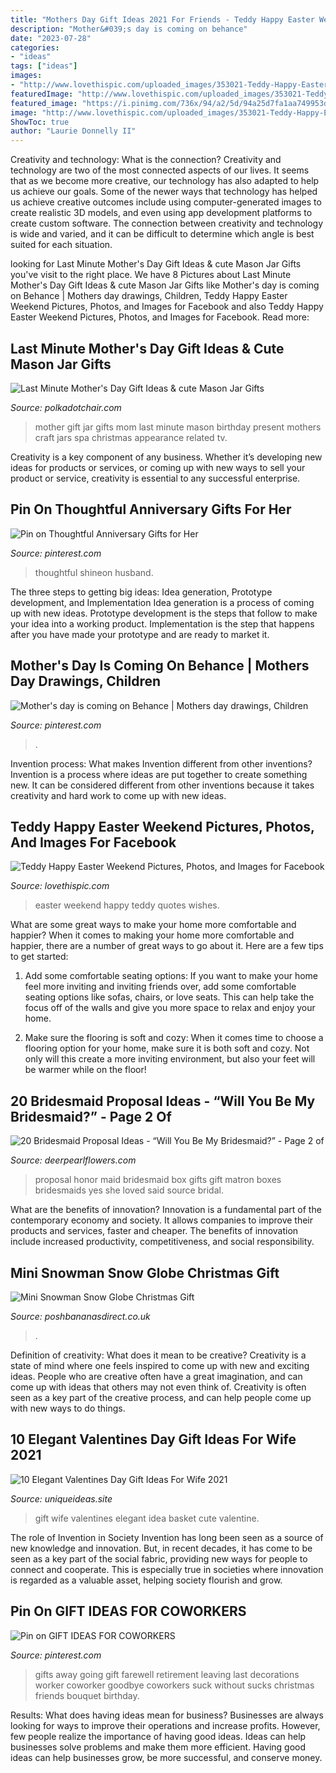 ```yaml
---
title: "Mothers Day Gift Ideas 2021 For Friends - Teddy Happy Easter Weekend Pictures, Photos, And Images For Facebook"
description: "Mother&#039;s day is coming on behance"
date: "2023-07-28"
categories:
- "ideas"
tags: ["ideas"]
images:
- "http://www.lovethispic.com/uploaded_images/353021-Teddy-Happy-Easter-Weekend.jpg"
featuredImage: "http://www.lovethispic.com/uploaded_images/353021-Teddy-Happy-Easter-Weekend.jpg"
featured_image: "https://i.pinimg.com/736x/94/a2/5d/94a25d7fa1aa749953d6e8f18edc4ec3.jpg"
image: "http://www.lovethispic.com/uploaded_images/353021-Teddy-Happy-Easter-Weekend.jpg"
ShowToc: true
author: "Laurie Donnelly II"
---
```



Creativity and technology: What is the connection?
Creativity and technology are two of the most connected aspects of our lives. It seems that as we become more creative, our technology has also adapted to help us achieve our goals. Some of the newer ways that technology has helped us achieve creative outcomes include using computer-generated images to create realistic 3D models, and even using app development platforms to create custom software. The connection between creativity and technology is wide and varied, and it can be difficult to determine which angle is best suited for each situation.

	

		
looking for Last Minute Mother&#039;s Day Gift Ideas &amp; cute Mason Jar Gifts you've visit to the right place. We have 8 Pictures about Last Minute Mother&#039;s Day Gift Ideas &amp; cute Mason Jar Gifts like Mother&#039;s day is coming on Behance | Mothers day drawings, Children, Teddy Happy Easter Weekend Pictures, Photos, and Images for Facebook and also Teddy Happy Easter Weekend Pictures, Photos, and Images for Facebook. Read more:
		
    
## Last Minute Mother&#039;s Day Gift Ideas &amp; Cute Mason Jar Gifts

<img loading=lazy src="http://www.polkadotchair.com/wp-content/uploads/2015/05/spa-mason-jar-gift-ideas-for-mom-509x1200.jpg" onerror="this.onerror=null;this.src='https://tse2.mm.bing.net/th?id=OIP.XyWhqCZCDAHtBgrctOMTogHaRd&amp;pid=15.1';" alt="Last Minute Mother&#039;s Day Gift Ideas &amp; cute Mason Jar Gifts">

_Source: polkadotchair.com_

>mother gift jar gifts mom last minute mason birthday present mothers craft jars spa christmas appearance related tv. 

	

Creativity is a key component of any business. Whether it’s developing new ideas for products or services, or coming up with new ways to sell your product or service, creativity is essential to any successful enterprise.

    
## Pin On Thoughtful Anniversary Gifts For Her

<img loading=lazy src="https://i.pinimg.com/736x/d2/e7/eb/d2e7ebbfcab84bdbd8c15bd6760c2ddb.jpg" onerror="this.onerror=null;this.src='https://tse4.mm.bing.net/th?id=OIP.mEByBLNV6JTDarGqbvOkxAHaHa&amp;pid=15.1';" alt="Pin on Thoughtful Anniversary Gifts for Her">

_Source: pinterest.com_

>thoughtful shineon husband. 

	

The three steps to getting big ideas: Idea generation, Prototype development, and Implementation
Idea generation is a process of coming up with new ideas. Prototype development is the steps that follow to make your idea into a working product. Implementation is the step that happens after you have made your prototype and are ready to market it.

    
## Mother&#039;s Day Is Coming On Behance | Mothers Day Drawings, Children

<img loading=lazy src="https://i.pinimg.com/736x/94/a2/5d/94a25d7fa1aa749953d6e8f18edc4ec3.jpg" onerror="this.onerror=null;this.src='https://tse4.mm.bing.net/th?id=OIP.W1DmclVz8gj_RAV09QYoBwHaFj&amp;pid=15.1';" alt="Mother&#039;s day is coming on Behance | Mothers day drawings, Children">

_Source: pinterest.com_

>. 

	

Invention process: What makes Invention different from other inventions?
Invention is a process where ideas are put together to create something new. It can be considered different from other inventions because it takes creativity and hard work to come up with new ideas.

    
## Teddy Happy Easter Weekend Pictures, Photos, And Images For Facebook

<img loading=lazy src="http://www.lovethispic.com/uploaded_images/353021-Teddy-Happy-Easter-Weekend.jpg" onerror="this.onerror=null;this.src='https://tse2.mm.bing.net/th?id=OIP.AD880MgdgoqbSJKoBdrHwAHaE7&amp;pid=15.1';" alt="Teddy Happy Easter Weekend Pictures, Photos, and Images for Facebook">

_Source: lovethispic.com_

>easter weekend happy teddy quotes wishes. 

	

What are some great ways to make your home more comfortable and happier?
When it comes to making your home more comfortable and happier, there are a number of great ways to go about it. Here are a few tips to get started:
1. Add some comfortable seating options: If you want to make your home feel more inviting and inviting friends over, add some comfortable seating options like sofas, chairs, or love seats. This can help take the focus off of the walls and give you more space to relax and enjoy your home.

2. Make sure the flooring is soft and cozy: When it comes time to choose a flooring option for your home, make sure it is both soft and cozy. Not only will this create a more inviting environment, but also your feet will be warmer while on the floor!


    
## 20 Bridesmaid Proposal Ideas - “Will You Be My Bridesmaid?” - Page 2 Of

<img loading=lazy src="https://www.deerpearlflowers.com/wp-content/uploads/2018/05/Maid-of-Honor-Proposal-Box.jpg" onerror="this.onerror=null;this.src='https://tse4.mm.bing.net/th?id=OIP.4Z4MsIGIEiERnAAWF1v2mQHaJ4&amp;pid=15.1';" alt="20 Bridesmaid Proposal Ideas - “Will You Be My Bridesmaid?” - Page 2 of">

_Source: deerpearlflowers.com_

>proposal honor maid bridesmaid box gifts gift matron boxes bridesmaids yes she loved said source bridal. 

	

What are the benefits of innovation?
Innovation is a fundamental part of the contemporary economy and society. It allows companies to improve their products and services, faster and cheaper. The benefits of innovation include increased productivity, competitiveness, and social responsibility.

    
## Mini Snowman Snow Globe Christmas Gift

<img loading=lazy src="https://17.cdn.ekm.net/ekmps/shops/lehan/images/mini-snowman-snow-globe-christmas-gift-10189-p.jpg?v=AAF9B692-F13F-484B-A1E8-1D47FC1FDFFA" onerror="this.onerror=null;this.src='https://tse1.mm.bing.net/th?id=OIP.E1Bs7i83wLZNftOFFajWnQHaHa&amp;pid=15.1';" alt="Mini Snowman Snow Globe Christmas Gift">

_Source: poshbananasdirect.co.uk_

>. 

	

Definition of creativity: What does it mean to be creative?
Creativity is a state of mind where one feels inspired to come up with new and exciting ideas. People who are creative often have a great imagination, and can come up with ideas that others may not even think of. Creativity is often seen as a key part of the creative process, and can help people come up with new ways to do things.

    
## 10 Elegant Valentines Day Gift Ideas For Wife 2021

<img loading=lazy src="https://www.uniqueideas.site/wp-content/uploads/cute-valentines-day-gift-idea-red-iculous-basket-6.jpg" onerror="this.onerror=null;this.src='https://tse3.mm.bing.net/th?id=OIP.AuFd54HSD2oMid4gmtvLEQHaLG&amp;pid=15.1';" alt="10 Elegant Valentines Day Gift Ideas For Wife 2021">

_Source: uniqueideas.site_

>gift wife valentines elegant idea basket cute valentine. 

	

The role of Invention in Society
Invention has long been seen as a source of new knowledge and innovation. But, in recent decades, it has come to be seen as a key part of the social fabric, providing new ways for people to connect and cooperate. This is especially true in societies where innovation is regarded as a valuable asset, helping society flourish and grow.

    
## Pin On GIFT IDEAS FOR COWORKERS

<img loading=lazy src="https://i.pinimg.com/originals/0a/6a/83/0a6a83f232456636758d21978dc15506.jpg" onerror="this.onerror=null;this.src='https://tse3.mm.bing.net/th?id=OIP.u97s3kMKA7YZZow1jiIC-AHaNK&amp;pid=15.1';" alt="Pin on GIFT IDEAS FOR COWORKERS">

_Source: pinterest.com_

>gifts away going gift farewell retirement leaving last decorations worker coworker goodbye coworkers suck without sucks christmas friends bouquet birthday. 

	

Results: What does having ideas mean for business?
Businesses are always looking for ways to improve their operations and increase profits. However, few people realize the importance of having good ideas. Ideas can help businesses solve problems and make them more efficient. Having good ideas can help businesses grow, be more successful, and conserve money.

